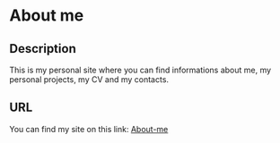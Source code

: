 # About me

## Description
This is my personal site where you can find informations about me, my personal projects, my CV and my contacts.

## URL
You can find my site on this link: [About-me](http://nicomanto.gitlab.io/about-me)